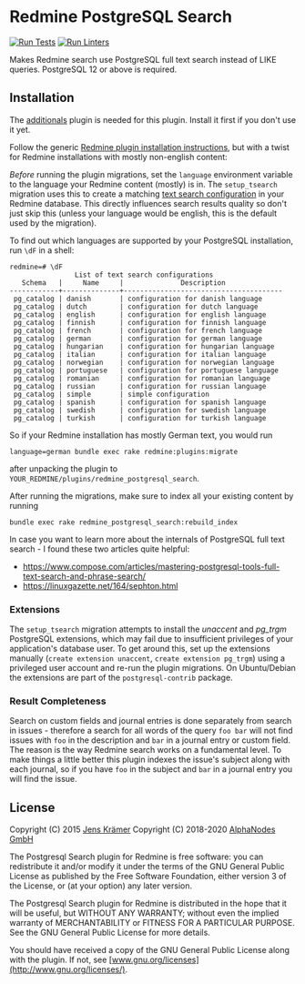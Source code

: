 Redmine PostgreSQL Search
=========================

[![Run Tests](https://github.com/AlphaNodes/redmine_postgresql_search/workflows/Tests/badge.svg)](https://github.com/AlphaNodes/redmine_postgresql_search/actions?query=workflow%3ATests) [![Run Linters](https://github.com/AlphaNodes/redmine_postgresql_search/workflows/Run%20Linters/badge.svg)](https://github.com/AlphaNodes/redmine_postgresql_search/actions?query=workflow%3A%22Run+Linters%22)

Makes Redmine search use PostgreSQL full text search instead of LIKE queries.
PostgreSQL 12 or above is required.

Installation
------------

The [additionals](https://github.com/AlphaNodes/additionals) plugin is needed for this plugin.
Install it first if you don't use it yet.

Follow the generic [Redmine plugin installation
instructions](https://redmine.org/projects/redmine/wiki/Plugins), but with a
twist for Redmine installations with mostly non-english content:

_Before_ running the plugin migrations, set the `language` environment variable
to the language your Redmine content (mostly) is in. The `setup_tsearch`
migration uses this to create a matching [text search
configuration](https://www.postgresql.org/docs/current/static/textsearch-intro.html#TEXTSEARCH-INTRO-CONFIGURATIONS)
in your Redmine database.  This directly influences search results quality so
don't just skip this (unless your language would be english, this is the
default used by the migration).

To find out which languages are supported by your PostgreSQL installation, run
`\dF` in a shell:

    redmine=# \dF
                    List of text search configurations
       Schema   |     Name     |              Description
    ------------+--------------+---------------------------------------
     pg_catalog | danish       | configuration for danish language
     pg_catalog | dutch        | configuration for dutch language
     pg_catalog | english      | configuration for english language
     pg_catalog | finnish      | configuration for finnish language
     pg_catalog | french       | configuration for french language
     pg_catalog | german       | configuration for german language
     pg_catalog | hungarian    | configuration for hungarian language
     pg_catalog | italian      | configuration for italian language
     pg_catalog | norwegian    | configuration for norwegian language
     pg_catalog | portuguese   | configuration for portuguese language
     pg_catalog | romanian     | configuration for romanian language
     pg_catalog | russian      | configuration for russian language
     pg_catalog | simple       | simple configuration
     pg_catalog | spanish      | configuration for spanish language
     pg_catalog | swedish      | configuration for swedish language
     pg_catalog | turkish      | configuration for turkish language

So if your Redmine installation has mostly German text, you would run

    language=german bundle exec rake redmine:plugins:migrate

after unpacking the plugin to `YOUR_REDMINE/plugins/redmine_postgresql_search`.

After running the migrations, make sure to index all your existing content by running

    bundle exec rake redmine_postgresql_search:rebuild_index


In case you want to learn more about the internals of PostgreSQL full text
search - I found these two articles quite helpful:

- https://www.compose.com/articles/mastering-postgresql-tools-full-text-search-and-phrase-search/
- https://linuxgazette.net/164/sephton.html

### Extensions

The `setup_tsearch` migration attempts to install the _unaccent_ and _pg\_trgm_
PostgreSQL extensions, which may fail due to insufficient privileges of your
application's database user. To get around this, set up the extensions manually
(`create extension unaccent`, `create extension pg_trgm`) using a privileged user
account and re-run the plugin migrations.
On Ubuntu/Debian the extensions are part of the `postgresql-contrib` package.


### Result Completeness

Search on custom fields and journal entries is done separately from search in
issues - therefore a search for all words of the query `foo bar` will not find
issues with `foo` in the description and `bar` in a journal entry or custom
field.  The reason is the way Redmine search works on a fundamental level.  To
make things a little better this plugin indexes the issue's subject along with
each journal, so if you have `foo` in the subject and `bar` in a journal entry
you will find the issue.

License
-------

Copyright (C) 2015 [Jens Krämer](https://jkraemer.net)
Copyright (C) 2018-2020 [AlphaNodes GmbH](https://alphanodes.com)

The Postgresql Search plugin for Redmine is free software: you can redistribute
it and/or modify it under the terms of the GNU General Public License as
published by the Free Software Foundation, either version 3 of the License, or
(at your option) any later version.

The Postgresql Search plugin for Redmine is distributed in the hope that it
will be useful, but WITHOUT ANY WARRANTY; without even the implied warranty of
MERCHANTABILITY or FITNESS FOR A PARTICULAR PURPOSE.  See the GNU General
Public License for more details.

You should have received a copy of the GNU General Public License along with
the plugin. If not, see [www.gnu.org/licenses](http://www.gnu.org/licenses/).
